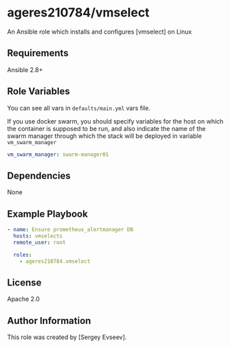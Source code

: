 # ageres210784/vmselect

An Ansible role which installs and configures [vmselect] on Linux

## Requirements

Ansible 2.8+

## Role Variables

You can see all vars in `defaults/main.yml` vars file.

If you use docker swarm, you should specify variables for the host on which
the container is supposed to be run, and also indicate the name of the swarm
manager through which the stack will be deployed in variable
`vm_swarm_manager`
```yaml
vm_swarm_manager: swarm-manager01
```

## Dependencies

None

## Example Playbook

```yaml
- name: Ensure prometheus_alertmanager DB
  hosts: vmselects
  remote_user: root

  roles:
    - ageres210784.vmselect
```

## License

Apache 2.0

## Author Information

This role was created by [Sergey Evseev].
